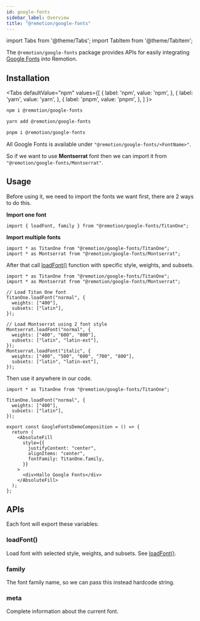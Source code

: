 ```yaml
---
id: google-fonts
sidebar_label: Overview
title: "@remotion/google-fonts"
---
```


import Tabs from '@theme/Tabs';
import TabItem from '@theme/TabItem';

The `@remotion/google-fonts` package provides APIs for easily integrating [Google Fonts](https://fonts.google.com/) into Remotion.

## Installation

<Tabs
defaultValue="npm"
values={[
{ label: 'npm', value: 'npm', },
{ label: 'yarn', value: 'yarn', },
{ label: 'pnpm', value: 'pnpm', },
]
}>
<TabItem value="npm">

```bash
npm i @remotion/google-fonts
```

  </TabItem>

  <TabItem value="yarn">

```bash
yarn add @remotion/google-fonts
```

  </TabItem>

  <TabItem value="pnpm">

```bash
pnpm i @remotion/google-fonts
```

  </TabItem>
</Tabs>

All Google Fonts is available under `"@remotion/google-fonts/<FontName>"`.

So if we want to use **Montserrat** font then we can import it from `"@remotion/google-fonts/Montserrat"`.

## Usage

Before using it, we need to import the fonts we want first, there are 2 ways to do this.

**Import one font**

```tsx
import { loadFont, family } from "@remotion/google-fonts/TitanOne";
```

**Import multiple fonts**

```tsx
import * as TitanOne from "@remotion/google-fonts/TitanOne";
import * as Montserrat from "@remotion/google-fonts/Montserrat";
```

After that call [loadFont()](./load-font.md) function with specific style, weights, and subsets.

```tsx
import * as TitanOne from "@remotion/google-fonts/TitanOne";
import * as Montserrat from "@remotion/google-fonts/Montserrat";

// Load Titan One font
TitanOne.loadFont("normal", {
  weights: ["400"],
  subsets: ["latin"],
});

// Load Montserrat using 2 font style
Montserrat.loadFont("normal", {
  weights: ["400", "600", "800"],
  subsets: ["latin", "latin-ext"],
});
Montserrat.loadFont("italic", {
  weights: ["400", "500", "600", "700", "800"],
  subsets: ["latin", "latin-ext"],
});
```

Then use it anywhere in our code.

```tsx
import * as TitanOne from "@remotion/google-fonts/TitanOne";

TitanOne.loadFont("normal", {
  weights: ["400"],
  subsets: ["latin"],
});

export const GoogleFontsDemoComposition = () => {
  return (
    <AbsoluteFill
      style={{
        justifyContent: "center",
        alignItems: "center",
        fontFamily: TitanOne.family,
      }}
    >
      <div>Hallo Google Fonts</div>
    </AbsoluteFill>
  );
};
```

## APIs

Each font will export these variables:

### loadFont()

Load font with selected style, weights, and subsets. See [loadFont()](./load-font.md).


### family

The font family name, so we can pass this instead hardcode string.

### meta

Complete information about the current font.
